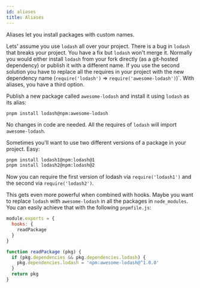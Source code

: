 ```yaml
---
id: aliases
title: Aliases
---
```


Aliases let you install packages with custom names.

Lets' assume you use `lodash` all over your project. There is a bug in `lodash` that breaks your project.
You have a fix but `lodash` won't merge it. Normally you would either install `lodash` from your fork
directly (as a git-hosted dependency) or publish it with a different name. If you use the second solution
you have to replace all the requires in your project with the new dependency name (`require('lodash')` => `require('awesome-lodash')`)`.
With aliases, you have a third option.

Publish a new package called `awesome-lodash` and install it using `lodash` as its alias:

```
pnpm install lodash@npm:awesome-lodash
```

No changes in code are needed. All the requires of `lodash` will import `awesome-lodash`.

Sometimes you'll want to use two different versions of a package in your project. Easy:

```sh
pnpm install lodash1@npm:lodash@1
pnpm install lodash2@npm:lodash@2
```

Now you can require the first version of lodash via `require('lodash1')` and the second via `require('lodash2')`.

This gets even more powerful when combined with hooks. Maybe you want to replace `lodash` with `awesome-lodash`
in all the packages in `node_modules`. You can easily achieve that with the following `pnpmfile.js`:

```js
module.exports = {
  hooks: {
    readPackage
  }
}

function readPackage (pkg) {
  if (pkg.dependencies && pkg.dependencies.lodash) {
    pkg.dependencies.lodash = 'npm:awesome-lodash@^1.0.0'
  }
  return pkg
}
```
